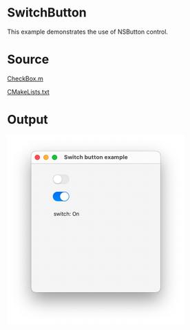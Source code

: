 # SwitchButton

This example demonstrates the use of NSButton control.

# Source

[CheckBox.m](./SwitchButton.m)

[CMakeLists.txt](./CMakeLists.txt)

# Output

![Screenshot](../../docs/Pictures/SwitchButton.png)
